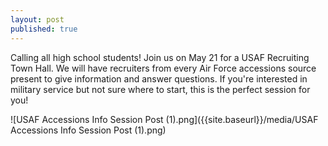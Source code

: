 ```yaml
---
layout: post
published: true
---
```

Calling all high school students! Join us on May 21 for a USAF Recruiting Town Hall. We will have recruiters from every Air Force accessions source present to give information and answer questions. If you're interested in military service but not sure where to start, this is the perfect session for you!

![USAF Accessions Info Session Post (1).png]({{site.baseurl}}/media/USAF Accessions Info Session Post (1).png)

